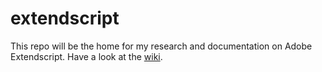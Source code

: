 extendscript
============

This repo will be the home for my research and documentation on Adobe Extendscript. Have a look at the [wiki](https://github.com/fabiantheblind/extendscript/wiki).